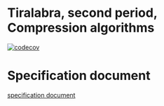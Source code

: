 # Tiralabra, second period, Compression algorithms

[![codecov](https://codecov.io/gh/HegePI/tiralabra-p2-compression-algorithms/branch/master/graph/badge.svg?token=S2vPQBn3rW)](https://codecov.io/gh/HegePI/tiralabra-p2-compression-algorithms/)


# Specification document
[specification document](https://github.com/HegePI/tiralabra-p2-compression-algorithms/blob/master/specDoc.md)
